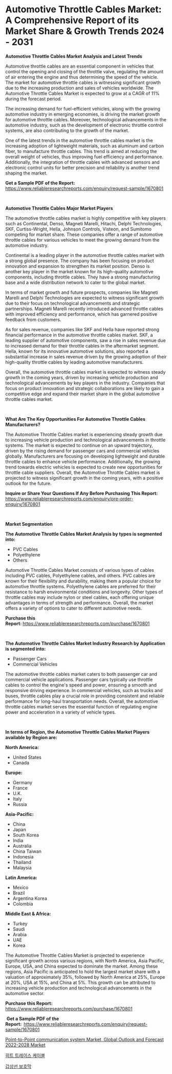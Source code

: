 <p><h1>Automotive Throttle Cables Market: A Comprehensive Report of its Market Share & Growth Trends 2024 - 2031</h1></p><p><strong>Automotive Throttle Cables Market Analysis and Latest Trends</strong></p>
<p><p>Automotive throttle cables are an essential component in vehicles that control the opening and closing of the throttle valve, regulating the amount of air entering the engine and thus determining the speed of the vehicle. The market for automotive throttle cables is witnessing significant growth due to the increasing production and sales of vehicles worldwide. The Automotive Throttle Cables Market is expected to grow at a CAGR of 11% during the forecast period.</p><p>The increasing demand for fuel-efficient vehicles, along with the growing automotive industry in emerging economies, is driving the market growth for automotive throttle cables. Moreover, technological advancements in the automotive industry, such as the development of electronic throttle control systems, are also contributing to the growth of the market.</p><p>One of the latest trends in the automotive throttle cables market is the increasing adoption of lightweight materials, such as aluminum and carbon fiber, to manufacture throttle cables. This trend is aimed at reducing the overall weight of vehicles, thus improving fuel efficiency and performance. Additionally, the integration of throttle cables with advanced sensors and electronic control units for better precision and reliability is another trend shaping the market.</p></p>
<p><strong>Get a Sample PDF of the Report:&nbsp;</strong> <a href="https://www.reliableresearchreports.com/enquiry/request-sample/1670801">https://www.reliableresearchreports.com/enquiry/request-sample/1670801</a></p>
<p>&nbsp;</p>
<p><strong>Automotive Throttle Cables Major Market Players</strong></p>
<p><p>The automotive throttle cables market is highly competitive with key players such as Continental, Denso, Magneti Marelli, Hitachi, Delphi Technologies, SKF, Curtiss-Wright, Hella, Johnson Controls, Visteon, and Sumitomo competing for market share. These companies offer a range of automotive throttle cables for various vehicles to meet the growing demand from the automotive industry.</p><p>Continental is a leading player in the automotive throttle cables market with a strong global presence. The company has been focusing on product innovation and expansion to strengthen its market position. Denso is another key player in the market known for its high-quality automotive components, including throttle cables. They have a strong manufacturing base and a wide distribution network to cater to the global market.</p><p>In terms of market growth and future prospects, companies like Magneti Marelli and Delphi Technologies are expected to witness significant growth due to their focus on technological advancements and strategic partnerships. Magneti Marelli recently introduced advanced throttle cables with improved efficiency and performance, which has garnered positive feedback from customers.</p><p>As for sales revenue, companies like SKF and Hella have reported strong financial performance in the automotive throttle cables market. SKF, a leading supplier of automotive components, saw a rise in sales revenue due to increased demand for their throttle cables in the aftermarket segment. Hella, known for its innovative automotive solutions, also reported a substantial increase in sales revenue driven by the growing adoption of their high-quality throttle cables by leading automotive manufacturers.</p><p>Overall, the automotive throttle cables market is expected to witness steady growth in the coming years, driven by increasing vehicle production and technological advancements by key players in the industry. Companies that focus on product innovation and strategic collaborations are likely to gain a competitive edge and expand their market share in the global automotive throttle cables market.</p></p>
<p>&nbsp;</p>
<p><strong>What Are The Key Opportunities For Automotive Throttle Cables Manufacturers?</strong></p>
<p><p>The Automotive Throttle Cables market is experiencing steady growth due to increasing vehicle production and technological advancements in throttle systems. The market is expected to continue on an upward trajectory, driven by the rising demand for passenger cars and commercial vehicles globally. Manufacturers are focusing on developing lightweight and durable throttle cables to enhance vehicle performance. Additionally, the growing trend towards electric vehicles is expected to create new opportunities for throttle cable suppliers. Overall, the Automotive Throttle Cables market is projected to witness significant growth in the coming years, with a positive outlook for the future.</p></p>
<p><strong>Inquire or Share Your Questions If Any Before Purchasing This Report:</strong> <a href="https://www.reliableresearchreports.com/enquiry/pre-order-enquiry/1670801">https://www.reliableresearchreports.com/enquiry/pre-order-enquiry/1670801</a></p>
<p>&nbsp;</p>
<p><strong>Market Segmentation</strong></p>
<p><strong>The Automotive Throttle Cables Market Analysis by types is segmented into:</strong></p>
<p><ul><li>PVC Cables</li><li>Polyethylene</li><li>Others</li></ul></p>
<p><p>Automotive Throttle Cables Market consists of various types of cables including PVC cables, Polyethylene cables, and others. PVC cables are known for their flexibility and durability, making them a popular choice for automotive throttle systems. Polyethylene cables are preferred for their resistance to harsh environmental conditions and longevity. Other types of throttle cables may include nylon or steel cables, each offering unique advantages in terms of strength and performance. Overall, the market offers a variety of options to cater to different automotive needs.</p></p>
<p><strong>Purchase this Report:&nbsp;</strong><a href="https://www.reliableresearchreports.com/purchase/1670801">https://www.reliableresearchreports.com/purchase/1670801</a></p>
<p>&nbsp;</p>
<p><strong>The Automotive Throttle Cables Market Industry Research by Application is segmented into:</strong></p>
<p><ul><li>Passenger Cars</li><li>Commercial Vehicles</li></ul></p>
<p><p>The automotive throttle cables market caters to both passenger car and commercial vehicle applications. Passenger cars typically use throttle cables to control the engine's speed and power, ensuring a smooth and responsive driving experience. In commercial vehicles, such as trucks and buses, throttle cables play a crucial role in providing consistent and reliable performance for long-haul transportation needs. Overall, the automotive throttle cables market serves the essential function of regulating engine power and acceleration in a variety of vehicle types.</p></p>
<p>&nbsp;</p>
<p><strong>In terms of Region, the Automotive Throttle Cables Market Players available by Region are:</strong></p>
<p>
    <p> <strong> North America: </strong>
        <ul>
            <li>United States</li>
            <li>Canada</li>
        </ul>
        </p> 
    <p> <strong> Europe: </strong>
        <ul>
            <li>Germany</li>
            <li>France</li>
            <li>U.K.</li>
            <li>Italy</li>
            <li>Russia</li>
        </ul>
        </p> 
    <p> <strong> Asia-Pacific: </strong>
        <ul>
            <li>China</li>
            <li>Japan</li>
            <li>South Korea</li>
            <li>India</li>
            <li>Australia</li>
            <li>China Taiwan</li>
            <li>Indonesia</li>
            <li>Thailand</li>
            <li>Malaysia</li>
        </ul>
        </p> 
    <p> <strong> Latin America: </strong>
        <ul>
            <li>Mexico</li>
            <li>Brazil</li>
            <li>Argentina Korea</li>
            <li>Colombia</li>
        </ul>
        </p> 
    <p> <strong> Middle East & Africa: </strong>
        <ul>
            <li>Turkey</li>
            <li>Saudi</li>
            <li>Arabia</li>
            <li>UAE</li>
            <li>Korea</li>
        </ul>
    </p>
    </p>
<p><p>The Automotive Throttle Cables Market is projected to experience significant growth across various regions, with North America, Asia Pacific, Europe, USA, and China expected to dominate the market. Among these regions, Asia Pacific is anticipated to hold the largest market share with a valuation of approximately 35%, followed by North America at 25%, Europe at 20%, USA at 15%, and China at 5%. This growth can be attributed to increasing vehicle production and technological advancements in the automotive sector.</p></p>
<p><strong>Purchase this Report: </strong><a href="https://www.reliableresearchreports.com/purchase/1670801">https://www.reliableresearchreports.com/purchase/1670801</a></p>
<p>&nbsp;<strong>Get a Sample PDF of the Report:&nbsp;&nbsp;</strong><a href="https://www.reliableresearchreports.com/enquiry/request-sample/1670801">https://www.reliableresearchreports.com/enquiry/request-sample/1670801</a></p>
<p><strong></strong></p>
<p><p><a href="https://view.publitas.com/reportprime-1/point-to-point-communication-system-market-global-outlook-and-forecast-2022-2028-market-size-2023-2030-global-industrial-analysis-key-geographical-regions-market-share-top-key-players-product-types-and-forecast-research-report/">Point-to-Point communication system Market, Global Outlook and Forecast 2022-2028 Market</a></p><p><a href="https://medium.com/@tracycui_1231/%EC%97%B4-%EC%B6%94%EC%A0%81-%EC%BC%80%EC%9D%B4%EB%B8%94-%EC%8B%9C%EC%9E%A5-%EC%A0%84%EB%A7%9D-%EC%82%B0%EC%97%85-%EA%B0%9C%EC%9A%94-%EB%B0%8F-%EC%98%88%EC%B8%A1-2024%EB%85%84%EB%B6%80%ED%84%B0-2031%EB%85%84-57d0ff02bbef">히트 트레이스 케이블</a></p><p><a href="https://medium.com/@tracycui_1231/%EA%B0%91%EC%83%81%EC%84%A0-%EB%B0%A9%ED%98%B8%EB%8C%80-%EC%8B%9C%EC%9E%A5-%EC%A0%90%EC%9C%A0%EC%9C%A8-%EB%B0%9C%EC%A0%84-%EB%B0%8F-%EC%8B%9C%EC%9E%A5-%EC%84%B1%EC%9E%A5-%EC%B6%94%EC%84%B8-2024%EB%85%84-2031%EB%85%84-e43542eaf396">갑상선 보호막</a></p></p>